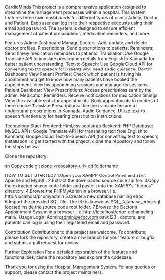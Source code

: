 CardioMinds
This project is a comprehensive application designed to streamline the management processes within a hospital. This system features three main dashboards for different types of users: Admin, Doctor, and Patient. Each user can log in to their respective accounts using their email and password. The system is designed to ensure efficient management of patient prescriptions, medication reminders, and more.

Features
Admin Dashboard
Manage Doctors: Add, update, and delete doctor profiles.
Prescriptions: Send prescriptions to patients.
Reminders: Send timely medication reminders to patients.
Translation: Use Google Translate API to translate prescription details from English to Kannada for better patient understanding.
Text-to-Speech: Use Google Cloud API for converting text to speech for patients who need audio guidance.
Doctor Dashboard
View Patient Profiles: Check which patient is having his apointment and get to know how many patients have booked the appointment.
View his upcomming sessions and manage his sessions
Patient Dashboard
View Prescriptions: Access prescriptions sent by the admin.
Medication Reminders: Receive notifications for medication timings.
View the available slots for appointments.
Book appointments to docters of there choice
Translate Prescriptions: Use the translate feature to understand prescriptions in Kannada.
Audio Guidance: Utilize text-to-speech functionality for hearing prescription instructions.

Technology Stack
Frontend:Html,css,bootstrap
Backend: PHP
Database: MySQL
APIs:
Google Translate API (for translating text from English to Kannada)
Google Cloud Text-to-Speech API (for converting text to speech)
Installation
To get started with the project, clone the repository and follow the steps below:

Clone the repository:

sh
Copy code
git clone <[repository-url](https://github.com/hmChirag/hack4hearts/edit/main/)>
cd foldername

HOW TO GET STARTED?
1.Open your XAMPP Control Panel and start Apache and MySQL.
2.Extract the downloaded source code zip file.
3.Copy the extracted source code folder and paste it into the XAMPP's "htdocs" directory.
4.Browse the PHPMyAdmin in a browser. i.e. http://localhost/phpmyadmin
5.Create a new database naming edoc.
6.Import the provided SQL file. The file is known as SQL_Database_edoc.sql located inside the source code root folder.
7.Browse the  Doctor's Appointment System in a browser. i.e. http://localhost/edoc-echanneling-main/.
Usage
Login:
Admin:admin@edoc.com
psw:123
, doctors, and patients can log in using their registered email and password.

Contribution
Contributions to this project are welcome. To contribute, please fork the repository, create a new branch for your feature or bugfix, and submit a pull request for review.

Further Exploration
For a detailed exploration of the features and functionalities, clone the repository and explore the codebase.

Thank you for using the Hospital Management System. For any queries or support, please contact the project maintainers.





